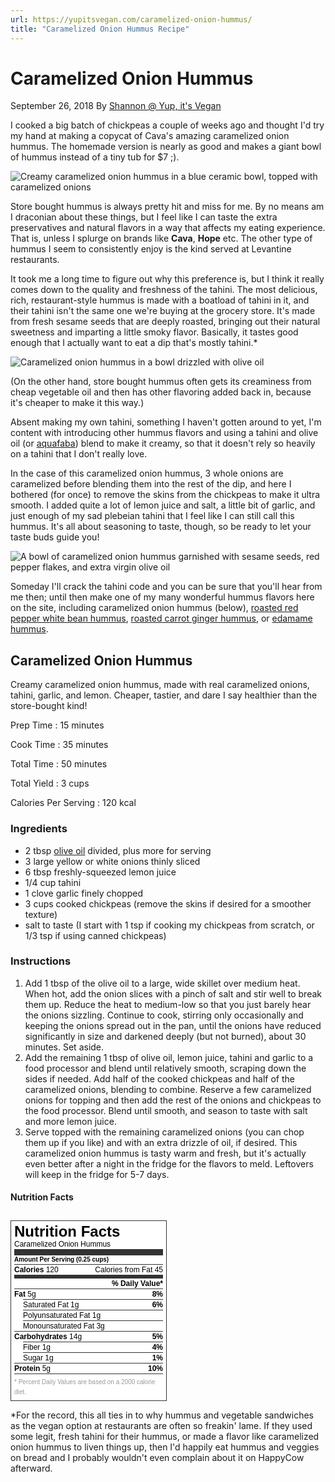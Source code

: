 ```yaml
---
url: https://yupitsvegan.com/caramelized-onion-hummus/
title: "Caramelized Onion Hummus Recipe"
---
```


# Caramelized Onion Hummus

September 26, 2018 By [Shannon @ Yup, it's Vegan][0]

I cooked a big batch of chickpeas a couple of weeks ago and thought I'd try my hand at making a copycat of Cava's amazing caramelized onion hummus. The homemade version is nearly as good and makes a giant bowl of hummus instead of a tiny tub for $7 ;).

![Creamy caramelized onion hummus in a blue ceramic bowl, topped with caramelized onions](278a77f8330a42c314bf9a983137ad34aeabb69d.jpg)

Store bought hummus is always pretty hit and miss for me. By no means am I draconian about these things, but I feel like I can taste the extra preservatives and natural flavors in a way that affects my eating experience. That is, unless I splurge on brands like **Cava**, **Hope** etc. The other type of hummus I seem to consistently enjoy is the kind served at Levantine restaurants.

It took me a long time to figure out why this preference is, but I think it really comes down to the quality and freshness of the tahini. The most delicious, rich, restaurant-style hummus is made with a boatload of tahini in it, and their tahini isn't the same one we're buying at the grocery store. It's made from fresh sesame seeds that are deeply roasted, bringing out their natural sweetness and imparting a little smoky flavor. Basically, it tastes good enough that I actually want to eat a dip that's mostly tahini.\*

![Caramelized onion hummus in a bowl drizzled with olive oil](284756e48744bcdc1f6831b5defe083a4260315c.jpg)

(On the other hand, store bought hummus often gets its creaminess from cheap vegetable oil and then has other flavoring added back in, because it's cheaper to make it this way.)

Absent making my own tahini, something I haven't gotten around to yet, I'm content with introducing other hummus flavors and using a tahini and olive oil (or [aquafaba][4]) blend to make it creamy, so that it doesn't rely so heavily on a tahini that I don't really love.

In the case of this caramelized onion hummus, 3 whole onions are caramelized before blending them into the rest of the dip, and here I bothered (for once) to remove the skins from the chickpeas to make it ultra smooth. I added quite a lot of lemon juice and salt, a little bit of garlic, and just enough of my sad plebeian tahini that I feel like I can still call this hummus. It's all about seasoning to taste, though, so be ready to let your taste buds guide you!

![A bowl of caramelized onion hummus garnished with sesame seeds, red pepper flakes, and extra virgin olive oil](8066cb9c9cf09734e3c57769fc75a87fb50bd3c5.jpg)

Someday I'll crack the tahini code and you can be sure that you'll hear from me then; until then make one of my many wonderful hummus flavors here on the site, including caramelized onion hummus (below), [roasted red pepper white bean hummus][4], [roasted carrot ginger hummus][5], or [edamame hummus][6].


## Caramelized Onion Hummus

Creamy caramelized onion hummus, made with real caramelized onions, tahini, garlic, and lemon. Cheaper, tastier, and dare I say healthier than the store-bought kind!

Prep Time
: 15 minutes

Cook Time
: 35 minutes

Total Time
: 50 minutes

Total Yield
: 3 cups

Calories Per Serving
: 120 kcal


### Ingredients

* 2 tbsp [olive oil][7] divided, plus more for serving
* 3 large yellow or white onions thinly sliced
* 6 tbsp freshly-squeezed lemon juice
* 1/4 cup tahini
* 1 clove garlic finely chopped
* 3 cups cooked chickpeas (remove the skins if desired for a smoother texture)
* salt to taste (I start with 1 tsp if cooking my chickpeas from scratch, or 1/3 tsp if using canned chickpeas)

### Instructions

1. Add 1 tbsp of the olive oil to a large, wide skillet over medium heat. When hot, add the onion slices with a pinch of salt and stir well to break them up. Reduce the heat to medium-low so that you just barely hear the onions sizzling. Continue to cook, stirring only occasionally and keeping the onions spread out in the pan, until the onions have reduced significantly in size and darkened deeply (but not burned), about 30 minutes. Set aside.
2. Add the remaining 1 tbsp of olive oil, lemon juice, tahini and garlic to a food processor and blend until relatively smooth, scraping down the sides if needed. Add half of the cooked chickpeas and half of the caramelized onions, blending to combine. Reserve a few caramelized onions for topping and then add the rest of the onions and chickpeas to the food processor. Blend until smooth, and season to taste with salt and more lemon juice.
3. Serve topped with the remaining caramelized onions (you can chop them up if you like) and with an extra drizzle of oil, if desired. This caramelized onion hummus is tasty warm and fresh, but it's actually even better after a night in the fridge for the flavors to meld. Leftovers will keep in the fridge for 5-7 days.


#### Nutrition Facts

<!-- Neat Nutrition facts table in HTML, a keeper! -->
<div
  class="nutrition-label-parent"
  title="Props to https://yupitsvegan.com web devs, this HTML Table looks like the label, except the idea of aria-labelledby"
>
  <div
    class="nutrition-label"
    style="background-color: #ffffff; color: #000000;"
  >
    <div class="nutrition-title">Nutrition Facts</div>
    <div class="nutrition-recipe">Caramelized Onion Hummus</div>
    <div class="nutrition-line nutrition-line-big"></div>
    <div class="nutrition-serving">Amount Per Serving (0.25 cups)</div>
    <div class="nutrition-item">
      <span class="nutrition-main"><strong>Calories</strong> 120</span>
      <span class="nutrition-percentage">Calories from Fat 45</span>
    </div>
    <div class="nutrition-line"></div>
    <div class="nutrition-item">
      <span class="nutrition-percentage"><strong>% Daily Value*</strong></span>
    </div>
    <div class="nutrition-item nutrition-item-fat">
      <span class="nutrition-main"><strong>Fat</strong> 5g</span
      ><span class="nutrition-percentage"><strong>8%</strong></span>
    </div>
    <div class="nutrition-sub-item nutrition-item-saturated_fat">
      <span class="nutrition-sub">Saturated Fat 1g</span
      ><span class="nutrition-percentage"><strong>6%</strong></span>
    </div>
    <div class="nutrition-sub-item nutrition-item-polyunsaturated_fat">
      <span class="nutrition-sub">Polyunsaturated Fat 1g</span>
    </div>
    <div class="nutrition-sub-item nutrition-item-monounsaturated_fat">
      <span class="nutrition-sub">Monounsaturated Fat 3g</span>
    </div>
    <div class="nutrition-item nutrition-item-carbohydrates">
      <span class="nutrition-main"><strong>Carbohydrates</strong> 14g</span
      ><span class="nutrition-percentage"><strong>5%</strong></span>
    </div>
    <div class="nutrition-sub-item nutrition-item-fiber">
      <span class="nutrition-sub">Fiber 1g</span
      ><span class="nutrition-percentage"><strong>4%</strong></span>
    </div>
    <div class="nutrition-sub-item nutrition-item-sugar">
      <span class="nutrition-sub">Sugar 1g</span
      ><span class="nutrition-percentage"><strong>1%</strong></span>
    </div>
    <div class="nutrition-item nutrition-item-protein">
      <span class="nutrition-main"><strong>Protein</strong> 5g</span
      ><span class="nutrition-percentage"><strong>10%</strong></span>
    </div>
    <div class="nutrition-warning">
      * Percent Daily Values are based on a 2000 calorie diet.
    </div>
  </div>
</div>
<style>
  .nutrition-label-parent {
    overflow: hidden;
    zoom: 1;
    text-align: left;
    clear: both;
  }
  .nutrition-label-parent * {
    box-sizing: border-box;
  }
  .nutrition-label {
    margin-top: 10px;
    display: inline-block;
    max-width: 250px;
    border: 1px solid #333;
    padding: 5px;
    font-family: Arial, Helvetica, sans-serif;
    font-size: 12px;
    line-height: 16px;
    text-align: left !important;
    color: #000;
  }
  .nutrition-label .nutrition-title {
    font-weight: 700;
    font-size: 24px;
    line-height: 24px;
  }
  .nutrition-label .nutrition-serving {
    font-size: 10px;
    line-height: 14px;
    font-weight: 700;
  }
  .nutrition-label .nutrition-item,
  .nutrition-label .nutrition-sub-item {
    border-top: 1px solid #333;
    clear: both;
  }
  .nutrition-label .nutrition-sub-item {
    margin-left: 14px;
  }
  .nutrition-label .nutrition-percentage {
    float: right;
  }
  .nutrition-label .nutrition-line {
    background-color: #333;
    height: 5px;
    font-size: 1px;
  }
  .nutrition-label .nutrition-line.nutrition-line-big {
    height: 10px;
  }
  .nutrition-label .nutrition-warning {
    border-top: 1px solid #333;
    clear: both;
    padding-top: 5px;
    font-size: 10px;
    color: #999;
  }
</style>


\*For the record, this all ties in to why hummus and vegetable sandwiches as the vegan option at restaurants are often so freakin' lame. If they used some legit, fresh tahini for their hummus, or made a flavor like caramelized onion hummus to liven things up, then I'd happily eat hummus and veggies on bread and I probably wouldn't even complain about it on HappyCow afterward.

[0]: https://yupitsvegan.com/author/shannonwp/
[2]: https://cava.com/products
[3]: https://hopefoods.com/products/
[4]: https://yupitsvegan.com/roasted-red-pepper-white-bean-hummus/
[5]: https://yupitsvegan.com/harvest-carrot-and-ginger-hummus/
[6]: https://yupitsvegan.com/edamame-hummus/
[7]: http://amzn.to/2G31XJb
